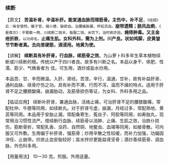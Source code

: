 ### 续断

【原文】 **苦温补肾，辛温补肝。能宣通血脉而理筋骨。主伤中，补不足**，<small>《经疏》云：味甘使然。暖子官，缩小便，破瘀血。治腰痛胎漏，怀妊沥血。</small>**崩带遗精；肠风血痢**，<small>《 是斋方》：平胃散一两，川续断二钱半，每服二钱，米饮下。治时痢亦验。</small>**痈痔肿毒。又主金疮折跌**，<small>以功命名。</small>**止痛生肌。女科外科，需为上剂。川产良。状如鸡脚，皮黄皱节节断者真。去向里硬筋，酒浸用。地黄为使。**

【讲解】    **续断具有补肝肾，行血脉，续筋骨之效**。为山萝卜科多年生草本植物续断或川续断的根。传统以产于四川者良。故多有川断之名。本品以身干、体肥、性濡、筋少、气微香者为 佳。可生用，酒炒或盐水炒用。

本品苦、甘、辛而微温。入肝、肾经。苦泄，辛行，温通，甘补，故有补益肝肾、通利血脉、续骨疗伤之功。具有补而不滞，行而不泻，温而不燥的特点。适用于肝肾不足之腰膝酸痛，崩漏胎动，及筋骨损伤等证，为女科、外科多用之品。

【临证应用】    续断补肝肾，兼通血脉，活络止痛，可治肝肾不足的腰膝酸痛，常配杜仲、牛膝等同用，如续断丸。对于肝肾亏虚，崩漏，月经过多，常配熟地、黄芪等同用。本品用于安胎止漏，常配桑寄生、菟丝子、阿胶等同用，如寿胎丸，现常用治习惯性流严。借续断行血脉、续筋骨以消肿、止痛、生肌之效，治跌仆损伤，筋断骨折，常配乳香、没药、自然铜、地鳖虫、血竭等同用，如接骨散。可内服又可外敷。生用偏于补肝肾，强筋骨；炒用辛散之性较缓，而补力加强，功偏固冲任、止崩带。炒炭止血安胎较好；盐水拌炒更能益肾坚骨；酒炒善续筋骨、调血脉，外伤科多用。

【用量用法】  10一30 克，煎服。外用适量。
